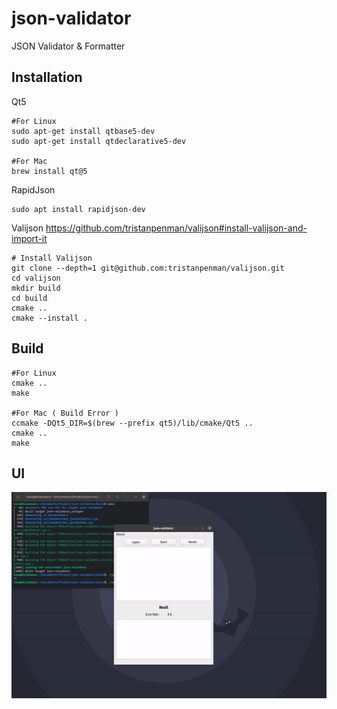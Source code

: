 # json-validator

JSON Validator &amp; Formatter

## Installation

Qt5

```
#For Linux
sudo apt-get install qtbase5-dev
sudo apt-get install qtdeclarative5-dev

#For Mac
brew install qt@5

```

RapidJson

```
sudo apt install rapidjson-dev
```

Valijson
https://github.com/tristanpenman/valijson#install-valijson-and-import-it

```
# Install Valijson
git clone --depth=1 git@github.com:tristanpenman/valijson.git
cd valijson
mkdir build
cd build
cmake ..
cmake --install .
```

## Build

```
#For Linux
cmake ..
make

#For Mac ( Build Error )
ccmake -DQt5_DIR=$(brew --prefix qt5)/lib/cmake/Qt5 ..
cmake ..
make
```

## UI

<p align="center">
  <img width="800" src="./test/test2.gif">
